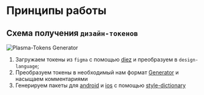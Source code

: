 # Принципы работы

## Схема получения `дизайн-токенов`

![Plasma-Tokens Generator](https://user-images.githubusercontent.com/1813468/106250439-b16d3100-6224-11eb-95f6-1c363203f53b.png)


1. Загружаем токены из `figma` с помощью [diez](https://diez.org/) и преобразуем в `design-language`;
1. Преобразуем токены в необходимый нам формат [Generator](./plasma-tokens/generate.ts) и насыщаем комментариями
1. Генерируем пакеты для [android](https://www.npmjs.com/package/@salutejs/plasma-tokens-android) и [ios](https://www.npmjs.com/package/@salutejs/plasma-tokens-ios-swift) с помощью [style-dictionary](https://github.com/amzn/style-dictionary)
